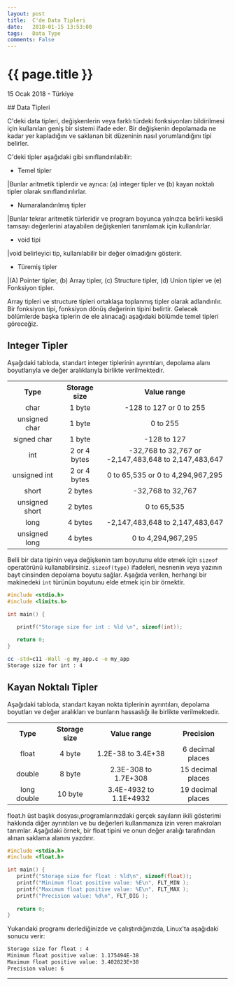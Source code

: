 ```yaml
---
layout: post
title:  C'de Data Tipleri
date:   2018-01-15 13:53:00
tags:   Data Type
comments: False
---
```


{{ page.title }}
================

<p class="meta">15 Ocak 2018 - Türkiye</p>
## Data Tipleri

C'deki data tipleri, değişkenlerin veya farklı türdeki fonksiyonları bildirilmesi için kullanılan geniş bir sistemi ifade eder. Bir değişkenin depolamada ne kadar yer kapladığını ve saklanan bit düzeninin nasıl yorumlandığını tipi belirler.

C'deki tipler aşağıdaki gibi sınıflandırılabilir:

- Temel tipler

|Bunlar aritmetik tiplerdir ve ayrıca: (a) integer tipler ve (b) kayan noktalı tipler olarak sınıflandırılırlar.

- Numaralandırılmış tipler

|Bunlar tekrar aritmetik türleridir ve program boyunca yalnızca belirli kesikli tamsayı değerlerini atayabilen değişkenleri tanımlamak için kullanılırlar.

- void tipi

|void belirleyici tip, kullanılabilir bir değer olmadığını gösterir.

- Türemiş tipler

|(A) Pointer tipler, (b) Array tipler, (c) Structure tipler, (d) Union tipler ve (e) Fonksiyon tipler.

Array tipleri ve structure tipleri ortaklaşa toplanmış tipler olarak adlandırılır. Bir fonksiyon tipi, fonksiyon dönüş değerinin tipini belirtir. Gelecek bölümlerde başka tiplerin de ele alınacağı aşağıdaki bölümde temel tipleri göreceğiz.

## Integer Tipler

Aşağıdaki tabloda, standart integer tiplerinin ayrıntıları, depolama alanı boyutlarıyla ve değer aralıklarıyla birlikte verilmektedir.

<table style="text-align:center;" class="table table-bordered">
<tr>
<th style="width:23%;text-align:center;">Type</th>
<th style="width:20%;text-align:center;">Storage size</th>
<th style="text-align:center;">Value range</th>
</tr>
<tr>
<td>char</td>
<td>1 byte</td>
<td>-128 to 127 or 0 to 255</td>
</tr>
<tr>
<td>unsigned char</td>
<td>1 byte</td>
<td>0 to 255</td>
</tr>
<tr>
<td>signed char</td>
<td>1 byte</td>
<td>-128 to 127</td>
</tr>
<tr>
<td style="vertical-align:middle;">int</td>
<td style="vertical-align:middle;">2 or 4 bytes</td>
<td>-32,768 to 32,767 or -2,147,483,648 to 2,147,483,647</td>
</tr>
<tr>
<td>unsigned int</td>
<td>2 or 4 bytes</td>
<td>0 to 65,535 or 0 to 4,294,967,295</td>
</tr>
<tr>
<td>short</td>
<td>2 bytes</td>
<td>-32,768 to 32,767</td>
</tr>
<tr>
<td>unsigned short</td>
<td>2 bytes</td>
<td>0 to 65,535</td>
</tr>
<tr>
<td>long</td>
<td>4 bytes</td>
<td>-2,147,483,648 to 2,147,483,647</td>
</tr>
<tr>
<td>unsigned long</td>
<td>4 bytes</td>
<td>0 to 4,294,967,295</td>
</tr>
</table>

Belli bir data tipinin veya değişkenin tam boyutunu elde etmek için ```sizeof``` operatörünü kullanabilirsiniz. ```sizeof(type)``` ifadeleri, nesnenin veya yazının bayt cinsinden depolama boyutu sağlar. Aşağıda verilen, herhangi bir makinedeki ```int``` türünün boyutunu elde etmek için bir örnektir.

~~~c
#include <stdio.h>
#include <limits.h>

int main() {

   printf("Storage size for int : %ld \n", sizeof(int));
   
   return 0;
}
~~~

~~~bash
cc -std=c11 -Wall -g my_app.c -o my_app
Storage size for int : 4
~~~

## Kayan Noktalı Tipler

Aşağıdaki tabloda, standart kayan nokta tiplerinin ayrıntıları, depolama boyutları ve değer aralıkları ve bunların hassaslığı ile birlikte verilmektedir.

<table style="text-align:center;" class="table table-bordered">
<tr>
<th style="text-align:center;">Type</th>
<th style="text-align:center;">Storage size</th>
<th style="text-align:center;">Value range</th>
<th style="text-align:center;">Precision</th>
</tr>
<tr>
<td>float</td>
<td>4 byte</td>
<td>1.2E-38 to 3.4E+38</td>
<td>6 decimal places</td>
</tr>
<tr>
<td>double</td>
<td>8 byte</td>
<td>2.3E-308 to 1.7E+308</td>
<td>15 decimal places</td>
</tr>
<tr>
<td>long double</td>
<td>10 byte</td>
<td>3.4E-4932 to 1.1E+4932</td>
<td>19 decimal places</td>
</tr>
</table>

float.h üst başlık dosyası,programlarınızdaki gerçek sayıların ikili gösterimi hakkında diğer ayrıntıları ve bu değerleri kullanmanıza izin veren makroları tanımlar. Aşağıdaki örnek, bir float tipini ve onun değer aralığı tarafından alınan saklama alanını yazdırır.

~~~c
#include <stdio.h>
#include <float.h>

int main() {
   printf("Storage size for float : %ld\n", sizeof(float));
   printf("Minimum float positive value: %E\n", FLT_MIN );
   printf("Maximum float positive value: %E\n", FLT_MAX );
   printf("Precision value: %d\n", FLT_DIG );
   
   return 0;
}
~~~

Yukarıdaki programı derlediğinizde ve çalıştırdığınızda, Linux'ta aşağıdaki sonucu verir:

~~~bash
Storage size for float : 4
Minimum float positive value: 1.175494E-38
Maximum float positive value: 3.402823E+38
Precision value: 6
~~~

* * *
